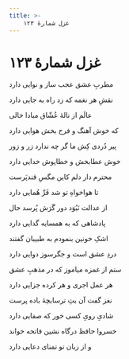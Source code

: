 ```yaml
---
title: >-
    غزل شمارهٔ ۱۲۳
---
```

# غزل شمارهٔ ۱۲۳

<div class="b" id="bn1"><div class="m1"><p>مطربِ عشق عجب ساز و نوایی دارد</p></div>
<div class="m2"><p>نقشِ هر نغمه که زد راه به جایی دارد</p></div></div>
<div class="b" id="bn2"><div class="m1"><p>عالَم از نالهٔ عُشّاق مبادا خالی</p></div>
<div class="m2"><p>که خوش آهنگ و فرح بخش هوایی دارد</p></div></div>
<div class="b" id="bn3"><div class="m1"><p>پیر دُردی کِش ما گر چه ندارد زر و زور</p></div>
<div class="m2"><p>خوش عطابخش و خطاپوش خدایی دارد</p></div></div>
<div class="b" id="bn4"><div class="m1"><p>محترم دار دلم کاین مگسِ قندپَرست</p></div>
<div class="m2"><p>تا هواخواهِ تو شد فَرِّ هُمایی دارد</p></div></div>
<div class="b" id="bn5"><div class="m1"><p>از عدالت نَبُوَد دور گَرَش پُرسد حال</p></div>
<div class="m2"><p>پادشاهی که به همسایه گدایی دارد</p></div></div>
<div class="b" id="bn6"><div class="m1"><p>اشکِ خونین بنمودم به طبیبان گفتند</p></div>
<div class="m2"><p>دردِ عشق است و جگرسوز دوایی دارد</p></div></div>
<div class="b" id="bn7"><div class="m1"><p>ستم از غمزه میاموز که در مذهبِ عشق</p></div>
<div class="m2"><p>هر عمل اجری و هر کرده جزایی دارد</p></div></div>
<div class="b" id="bn8"><div class="m1"><p>نغز گفت آن بتِ ترسابچهٔ باده پرست</p></div>
<div class="m2"><p>شادیِ رویِ کسی خور که صفایی دارد</p></div></div>
<div class="b" id="bn9"><div class="m1"><p>خسروا حافظ درگاه نشین فاتحه خواند</p></div>
<div class="m2"><p>و از زبان تو تمنای دعایی دارد</p></div></div>

